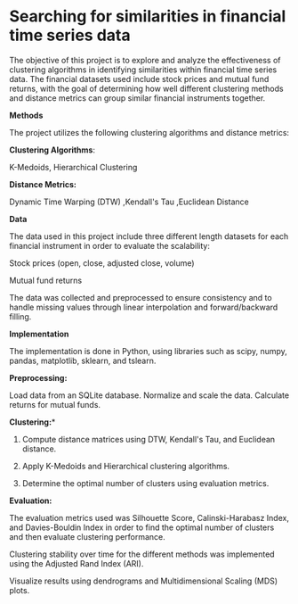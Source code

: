# Searching for similarities in financial time series data

The objective of this project is to explore and analyze the effectiveness 
of clustering algorithms in identifying similarities within financial time series data. 
The financial datasets used include stock prices and mutual fund returns, 
with the goal of determining how well different clustering methods and distance metrics can group similar financial instruments together.

**Methods**

The project utilizes the following clustering algorithms and distance metrics:

**Clustering Algorithms**:

K-Medoids,
Hierarchical Clustering

**Distance Metrics:**

Dynamic Time Warping (DTW)
,Kendall's Tau
,Euclidean Distance

**Data**

The data used in this project include three different length datasets for each financial instrument in order to evaluate the scalability:

Stock prices (open, close, adjusted close, volume)

Mutual fund returns

The data was collected and preprocessed to ensure consistency and to handle missing values through linear interpolation and forward/backward filling.

**Implementation**

The implementation is done in Python, using libraries such as scipy, numpy, pandas, matplotlib, sklearn, and tslearn.

**Preprocessing:**

Load data from an SQLite database.
Normalize and scale the data.
Calculate returns for mutual funds.


**Clustering:***

1. Compute distance matrices using DTW, Kendall's Tau, and Euclidean distance.

2. Apply K-Medoids and Hierarchical clustering algorithms.

3. Determine the optimal number of clusters using evaluation metrics.

**Evaluation:**

The evaluation metrics used was Silhouette Score, Calinski-Harabasz Index, and Davies-Bouldin Index in order to find the optimal number of clusters and then evaluate clustering performance.

Clustering stability over time for the different methods was implemented using the Adjusted Rand Index (ARI).

Visualize results using dendrograms and Multidimensional Scaling (MDS) plots.
